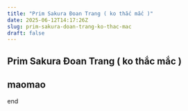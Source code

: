 ```yaml
---
title: "Prim Sakura Đoan Trang ( ko thắc mắc )"
date: 2025-06-12T14:17:26Z
slug: prim-sakura-doan-trang-ko-thac-mac
draft: false
---
```


## Prim Sakura Đoan Trang ( ko thắc mắc )

## maomao

end